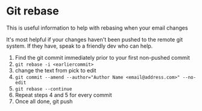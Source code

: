 # Git rebase
This is useful information to help with rebasing when your email changes

It's most helpful if your changes haven't been pushed to the remote git system. 
If they have, speak to a friendly dev who can help.

1. Find the git commit immediately prior to your first non-pushed commit
2. `git rebase -i <earliercommit>`
3. change the text from pick to edit
4. `git commit --amend --author="Author Name <email@address.com>" --no-edit`
5. `git rebase --continue`
6. Repeat steps 4 and 5 for every commit
7. Once all done, git push